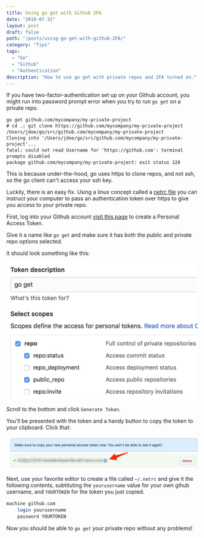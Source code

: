 ```yaml
---
title: Using go get with Github 2FA
date: "2018-07-31"
layout: post
draft: false
path: "/posts/using-go-get-with-github-2FA/"
category: "Tips"
tags:
  - "Go"
  - "Github"
  - "Authentication"
description: "How to use go get with private repos and 2FA turned on."
---
```


If you have two-factor-authentication set up on your Github account, you might run into password prompt error when you try to run `go get` on a private repo.

```shell
go get github.com/mycompany/my-private-project
# cd .; git clone https://github.com/mycompany/my-private-project /Users/jdoe/go/src/github.com/mycompany/my-private-project
Cloning into '/Users/jdoe/go/src/github.com/mycompany/my-private-project'...
fatal: could not read Username for 'https://github.com': terminal prompts disabled
package github.com/mycompany/my-private-project: exit status 128
```

This is because under-the-hood, go uses https to clone repos, and not ssh, so the go client can't access your ssh key.

Luckily, there is an easy fix.  Using a linux concept called a [netrc file](https://ec.haxx.se/usingcurl-netrc.html) you can instruct your computer to pass an authentication token over https to give you access to your private repo.

First, log into your Github account [visit this page](https://github.com/settings/tokens) to create a Personal Access Token.

Give it a name like `go get` and make sure it has both the public and private repo options selected.

It should look something like this:

![Personal access token with repo-level permissions enabled](./token.jpg)

Scroll to the bottom and click `Generate Token`.

You'll be presented with the token and a handy button to copy the token to your clipboard.  Click that:

![New token ready to be copied to the clipboard](./copy.jpg)

Next, use your favorite editor to create a file called `~/.netrc` and give it the following contents, subtituting the `yourusername` value for your own gihub username, and `YOURTOKEN` for the token you just copied.

```bash
machine github.com
    login yourusername
    password YOURTOKEN
```

Now you should be able to `go get` your private repo without any problems!